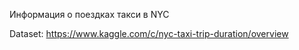 Информация о поездках такси в NYC

Dataset: https://www.kaggle.com/c/nyc-taxi-trip-duration/overview
